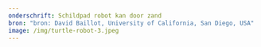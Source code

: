 ```yaml
---
onderschrift: Schildpad robot kan door zand
bron: "bron: David Baillot, University of California, San Diego, USA"
image: /img/turtle-robot-3.jpeg
---
```


